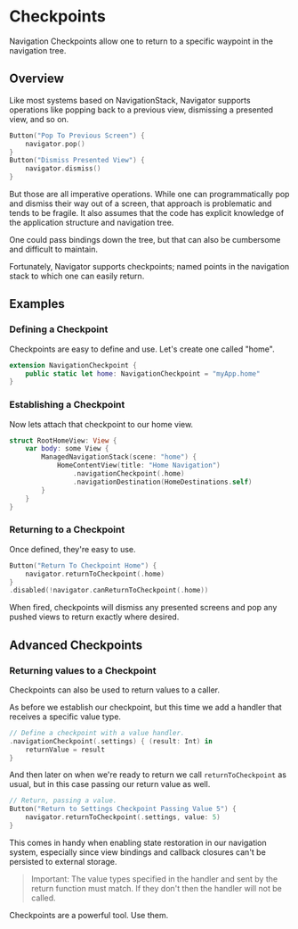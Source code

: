 # Checkpoints

Navigation Checkpoints allow one to return to a specific waypoint in the navigation tree.

## Overview

Like most systems based on NavigationStack, Navigator supports operations like popping back to a previous view, dismissing a presented view, and so on.
```swift
Button("Pop To Previous Screen") {
    navigator.pop()
}
Button("Dismiss Presented View") {
    navigator.dismiss()
}
```
But those are all imperative operations. While one can programmatically pop and dismiss their way out of a screen, that approach is problematic and tends to be fragile. It also assumes that the code has explicit knowledge of the application structure and navigation tree.

One could pass bindings down the tree, but that can also be cumbersome and difficult to maintain.

Fortunately, Navigator supports checkpoints; named points in the navigation stack to which one can easily return.

## Examples

### Defining a Checkpoint
Checkpoints are easy to define and use. Let's create one called "home".
```swift
extension NavigationCheckpoint {
    public static let home: NavigationCheckpoint = "myApp.home"
}
```

### Establishing a Checkpoint
Now lets attach that checkpoint to our home view.
```swift
struct RootHomeView: View {
    var body: some View {
        ManagedNavigationStack(scene: "home") {
            HomeContentView(title: "Home Navigation")
                .navigationCheckpoint(.home)
                .navigationDestination(HomeDestinations.self)
        }
    }
}
```

### Returning to a Checkpoint
Once defined, they're easy to use.
```swift
Button("Return To Checkpoint Home") {
    navigator.returnToCheckpoint(.home)
}
.disabled(!navigator.canReturnToCheckpoint(.home))
```
When fired, checkpoints will dismiss any presented screens and pop any pushed views to return exactly where desired.

## Advanced Checkpoints

### Returning values to a Checkpoint
Checkpoints can also be used to return values to a caller.

As before we establish our checkpoint, but this time we add a handler that receives a specific value type.
```swift
// Define a checkpoint with a value handler.
.navigationCheckpoint(.settings) { (result: Int) in
    returnValue = result
}
```
And then later on when we're ready to return we call `returnToCheckpoint` as usual, but in this case passing our return value as well. 
```swift
// Return, passing a value.
Button("Return to Settings Checkpoint Passing Value 5") {
    navigator.returnToCheckpoint(.settings, value: 5)
}
```
This comes in handy when enabling state restoration in our navigation system, especially since view bindings and callback closures can't be persisted to external storage.

> Important: The value types specified in the handler and sent by the return function must match. If they don't then the handler will not be called.

Checkpoints are a powerful tool. Use them.
